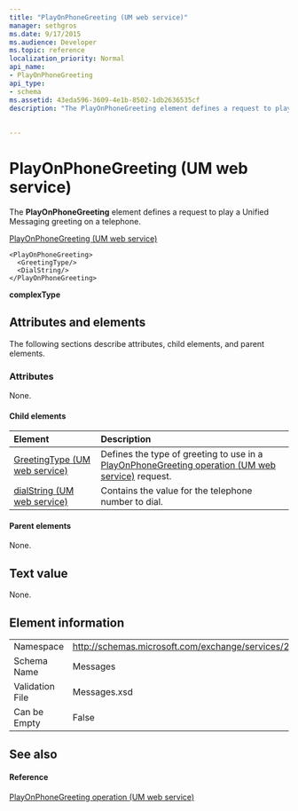 ```yaml
---
title: "PlayOnPhoneGreeting (UM web service)"
manager: sethgros
ms.date: 9/17/2015
ms.audience: Developer
ms.topic: reference
localization_priority: Normal
api_name:
- PlayOnPhoneGreeting
api_type:
- schema
ms.assetid: 43eda596-3609-4e1b-8502-1db2636535cf
description: "The PlayOnPhoneGreeting element defines a request to play a Unified Messaging greeting on a telephone."
 
 
---
```


# PlayOnPhoneGreeting (UM web service)

The **PlayOnPhoneGreeting** element defines a request to play a Unified Messaging greeting on a telephone. 
  
[PlayOnPhoneGreeting (UM web service)](playonphonegreeting-um-web-service.md)
  
```
<PlayOnPhoneGreeting>
  <GreetingType/>
  <DialString/>
</PlayOnPhoneGreeting>
```

 **complexType**
## Attributes and elements

The following sections describe attributes, child elements, and parent elements.
  
### Attributes

None.
  
#### Child elements

|**Element**|**Description**|
|:-----|:-----|
|[GreetingType (UM web service)](greetingtype-um-web-service.md) <br/> |Defines the type of greeting to use in a [PlayOnPhoneGreeting operation (UM web service)](playonphonegreeting-operation-um-web-service.md) request.  <br/> |
|[dialString (UM web service)](dialstring-um-web-service.md) <br/> |Contains the value for the telephone number to dial.  <br/> |
   
#### Parent elements

None.
  
## Text value

None.
  
## Element information

|||
|:-----|:-----|
|Namespace  <br/> |http://schemas.microsoft.com/exchange/services/2006/messages  <br/> |
|Schema Name  <br/> |Messages  <br/> |
|Validation File  <br/> |Messages.xsd  <br/> |
|Can be Empty  <br/> |False  <br/> |
   
## See also

#### Reference

[PlayOnPhoneGreeting operation (UM web service)](playonphonegreeting-operation-um-web-service.md)

